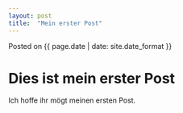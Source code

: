 ```yaml
---
layout: post
title:  "Mein erster Post"
---
```


<span class="post-meta">Posted on {{ page.date | date: site.date_format }}</span>

# Dies ist mein erster Post

Ich hoffe ihr mögt meinen ersten Post.
